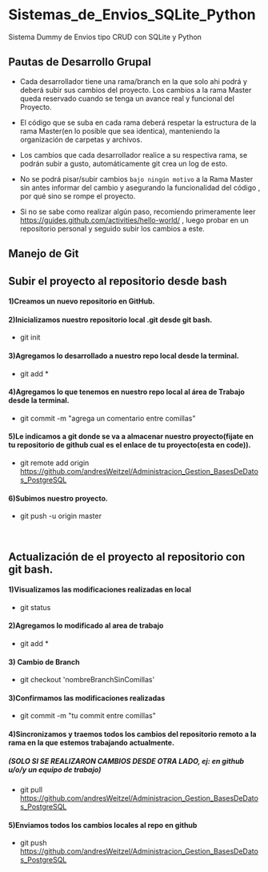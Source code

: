 # Sistemas_de_Envios_SQLite_Python
Sistema Dummy de Envios  tipo CRUD con SQLite y Python


## Pautas de Desarrollo Grupal

* Cada desarrollador tiene una rama/branch en la que solo ahi podrá y deberá subir sus cambios del proyecto. Los cambios a la rama Master queda reservado cuando se tenga un avance real y funcional del Proyecto.

* El código que se suba en cada rama deberá respetar la estructura de la rama Master(en lo posible que sea identica), manteniendo la organización de carpetas y archivos.

* Los cambios que cada desarrollador realice a su respectiva rama, se podrán subir a gusto, automáticamente git crea un log de esto.

* No se podrá pisar/subir cambios `bajo ningún motivo` a la Rama Master sin antes informar del cambio y asegurando la funcionalidad del código , por qué sino se rompe el proyecto.

* Si no se sabe como realizar algún paso, recomiendo primeramente leer https://guides.github.com/activities/hello-world/ , luego probar en un repositorio personal y seguido subir los cambios a este.



## Manejo de Git



## Subir el proyecto al repositorio desde bash 

#### 1)Creamos un nuevo repositorio en GitHub.

#### 2)Inicializamos nuestro repositorio local .git desde git bash.
* git init

#### 3)Agregamos lo desarrollado a nuestro repo local desde la terminal.
* git add *

#### 4)Agregamos lo que tenemos en nuestro repo local al área de Trabajo desde la terminal.
* git commit -m "agrega un comentario entre comillas"

#### 5)Le indicamos a git donde se va a almacenar nuestro proyecto(fijate en tu repositorio de github cual es el enlace de tu proyecto(esta en code)).
* git remote add origin https://github.com/andresWeitzel/Administracion_Gestion_BasesDeDatos_PostgreSQL

#### 6)Subimos nuestro proyecto.
* git push -u origin master


</br>


## Actualización de el proyecto al repositorio con git bash.

#### 1)Visualizamos las modificaciones realizadas en local
* git status

#### 2)Agregamos lo modificado al area de trabajo
* git add *

#### 3) Cambio de Branch
* git checkout 'nombreBranchSinComillas'


#### 3)Confirmamos las modificaciones realizadas
* git commit -m "tu commit entre comillas"

#### 4)Sincronizamos y traemos todos los cambios del repositorio remoto a la rama en la que estemos trabajando actualmente.
##### (SOLO SI SE REALIZARON CAMBIOS DESDE OTRA LADO, ej: en github u/o/y un equipo de trabajo)
* git pull https://github.com/andresWeitzel/Administracion_Gestion_BasesDeDatos_PostgreSQL

#### 5)Enviamos todos los cambios locales al repo en github
* git push https://github.com/andresWeitzel/Administracion_Gestion_BasesDeDatos_PostgreSQL

</br>


